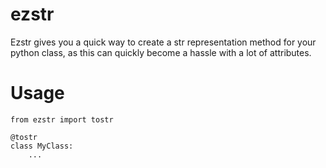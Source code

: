 # ezstr

Ezstr gives you a quick way to create a str representation method for your python class, as this can quickly become a hassle with a lot of attributes.

# Usage

    from ezstr import tostr
    
    @tostr
    class MyClass:
	    ...
